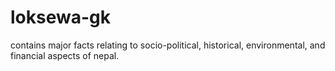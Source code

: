 # loksewa-gk
contains major facts relating to socio-political, historical, environmental, and financial aspects of nepal.
